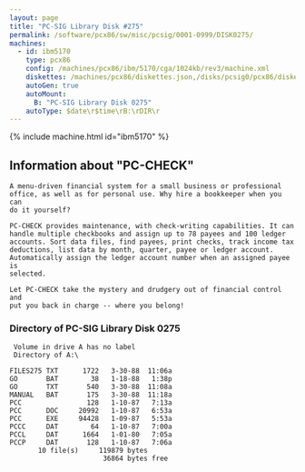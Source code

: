 ```yaml
---
layout: page
title: "PC-SIG Library Disk #275"
permalink: /software/pcx86/sw/misc/pcsig/0001-0999/DISK0275/
machines:
  - id: ibm5170
    type: pcx86
    config: /machines/pcx86/ibm/5170/cga/1024kb/rev3/machine.xml
    diskettes: /machines/pcx86/diskettes.json,/disks/pcsig0/pcx86/diskettes.json
    autoGen: true
    autoMount:
      B: "PC-SIG Library Disk 0275"
    autoType: $date\r$time\rB:\rDIR\r
---
```


{% include machine.html id="ibm5170" %}

## Information about "PC-CHECK"

    A menu-driven financial system for a small business or professional
    office, as well as for personal use. Why hire a bookkeeper when you can
    do it yourself?
    
    PC-CHECK provides maintenance, with check-writing capabilities. It can
    handle multiple checkbooks and assign up to 78 payees and 100 ledger
    accounts. Sort data files, find payees, print checks, track income tax
    deductions, list data by month, quarter, payee or ledger account.
    Automatically assign the ledger account number when an assigned payee is
    selected.
    
    Let PC-CHECK take the mystery and drudgery out of financial control and
    put you back in charge -- where you belong!

### Directory of PC-SIG Library Disk 0275

     Volume in drive A has no label
     Directory of A:\

    FILES275 TXT      1722   3-30-88  11:06a
    GO       BAT        38   1-18-88   1:38p
    GO       TXT       540   3-30-88  11:08a
    MANUAL   BAT       175   3-30-88  11:18a
    PCC                128   1-10-87   7:13a
    PCC      DOC     20992   1-10-87   6:53a
    PCC      EXE     94428   1-09-87   5:53a
    PCCC     DAT        64   1-10-87   7:00a
    PCCL     DAT      1664   1-01-80   7:05a
    PCCP     DAT       128   1-10-87   7:06a
           10 file(s)     119879 bytes
                           36864 bytes free
